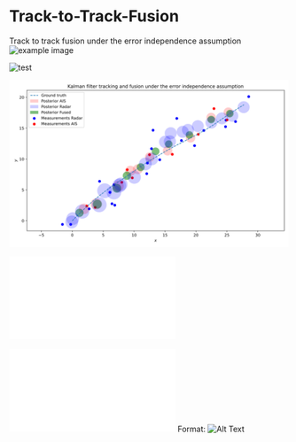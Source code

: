 # Track-to-Track-Fusion

Track to track fusion under the error independence assumption
![example image](https://github.com/jonassagild/Track-to-Track-Fusion/blob/master/results/scenario1/KF_tracking_and_fusion_under_error_independence_assumption.svg)

![test](https://github.com/jonassagild/Track-to-Track-Fusion/blob/master/results/scenario1/KF_tracking_and_fusion_under_error_independence_assumption.svg)

![test](results/scenario1/KF_tracking_and_fusion_under_error_independence_assumption.svg?raw=true)

![test](results/scenario1/KF_tracking_and_fusion_under_error_independence_assumption.pdf)

![GitHub Logo](/results/scenario1/KF_tracking_and_fusion_under_error_independence_assumption.pdf)
Format: ![Alt Text](url)
